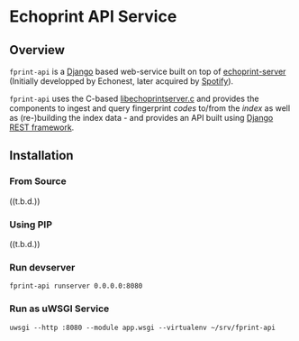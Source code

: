 # Echoprint API Service

## Overview

`fprint-api` is a [Django](https://www.djangoproject.com/) based web-service built on top of 
[echoprint-server](https://github.com/spotify/echoprint-server) (Initially developped by Echonest, later acquired by
[Spotify](https://github.com/spotify/)).

`fprint-api` uses the C-based [libechoprintserver.c](https://github.com/spotify/echoprint-server/blob/master/libechoprintserver.c)
and provides the components to ingest and query fingerprint *codes* to/from the *index* as well as (re-)building the 
index data - and provides an API built using [Django REST framework](http://www.django-rest-framework.org/).


## Installation

### From Source

((t.b.d.))


### Using PIP

((t.b.d.))







### Run devserver

    fprint-api runserver 0.0.0.0:8080



### Run as uWSGI Service

    uwsgi --http :8080 --module app.wsgi --virtualenv ~/srv/fprint-api

